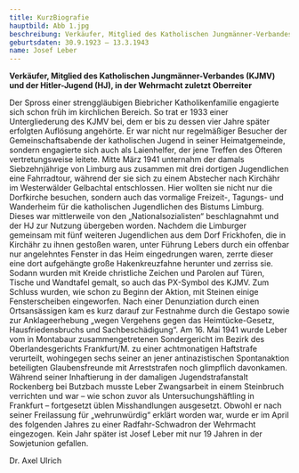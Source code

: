 ```yaml
---
title: KurzBiografie
hauptbild: Abb 1.jpg
beschreibung: Verkäufer, Mitglied des Katholischen Jungmänner-Verbandes (KJMV) und der Hitler-Jugend (HJ), in der Wehrmacht zuletzt Oberreiter
geburtsdaten: 30.9.1923 – 13.3.1943
name: Josef Leber
---
```

**Verkäufer, Mitglied des Katholischen Jungmänner-Verbandes (KJMV) und der
Hitler-Jugend (HJ), in der Wehrmacht zuletzt Oberreiter**

Der Spross einer strenggläubigen Biebricher Katholikenfamilie engagierte
sich schon früh im kirchlichen Bereich. So trat er 1933 einer
Untergliederung des KJMV bei, dem er bis zu dessen vier Jahre später
erfolgten Auflösung angehörte. Er war nicht nur regelmäßiger Besucher
der Gemeinschaftsabende der katholischen Jugend in seiner
Heimatgemeinde, sondern engagierte sich auch als Laienhelfer, der jene
Treffen des Öfteren vertretungsweise leitete. Mitte März 1941 unternahm
der damals Siebzehnjährige von Limburg aus zusammen mit drei dortigen
Jugendlichen eine Fahrradtour, während der sie sich zu einem Abstecher
nach Kirchähr im Westerwälder Gelbachtal entschlossen. Hier wollten sie
nicht nur die Dorfkirche besuchen, sondern auch das vormalige Freizeit-,
Tagungs- und Wanderheim für die katholischen Jugendlichen des Bistums
Limburg. Dieses war mittlerweile von den „Nationalsozialisten“
beschlagnahmt und der HJ zur Nutzung übergeben worden. Nachdem die
Limburger gemeinsam mit fünf weiteren Jugendlichen aus dem Dorf
Frickhofen, die in Kirchähr zu ihnen gestoßen waren, unter Führung
Lebers durch ein offenbar nur angelehntes Fenster in das Heim
eingedrungen waren, zerrte dieser eine dort aufgehängte große
Hakenkreuzfahne herunter und zerriss sie. Sodann wurden mit Kreide
christliche Zeichen und Parolen auf Türen, Tische und Wandtafel gemalt,
so auch das PX-Symbol des KJMV. Zum Schluss wurden, wie schon zu Beginn
der Aktion, mit Steinen einige Fensterscheiben eingeworfen. Nach einer
Denunziation durch einen Ortsansässigen kam es kurz darauf zur Festnahme
durch die Gestapo sowie zur Anklageerhebung „wegen Vergehens gegen das
Heimtücke-Gesetz, Hausfriedensbruchs und Sachbeschädigung“. Am 16. Mai
1941 wurde Leber vom in Montabaur zusammengetretenen Sondergericht im
Bezirk des Oberlandesgerichts Frankfurt/M. zu einer achtmonatigen
Haftstrafe verurteilt, wohingegen sechs seiner an jener antinazistischen
Spontanaktion beteiligten Glaubensfreunde mit Arreststrafen noch
glimpflich davonkamen. Während seiner Inhaftierung in der damaligen
Jugendstrafanstalt Rockenberg bei Butzbach musste Leber Zwangsarbeit in
einem Steinbruch verrichten und war – wie schon zuvor als
Untersuchungshäftling in Frankfurt – fortgesetzt üblen Misshandlungen
ausgesetzt. Obwohl er nach seiner Freilassung für „wehrunwürdig“ erklärt
worden war, wurde er im April des folgenden Jahres zu einer
Radfahr-Schwadron der Wehrmacht eingezogen. Kein Jahr später ist Josef
Leber mit nur 19 Jahren in der Sowjetunion gefallen.

Dr. Axel Ulrich
